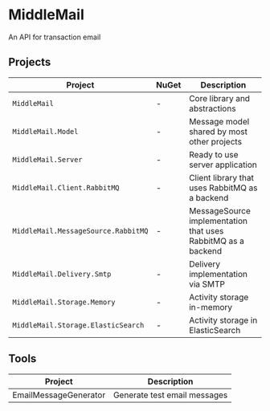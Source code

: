# MiddleMail

An API for transaction email

## Projects

| Project                               | NuGet     | Description |
|  -----------------------------------  |  -------  |  -----------------------------------------------------------  |
| `MiddleMail`                          | -         | Core library and abstractions                                 |
| `MiddleMail.Model`                    | -         | Message model shared by most other projects                   |
| `MiddleMail.Server`                   | -         | Ready to use server application                               |
| `MiddleMail.Client.RabbitMQ`          | -         | Client library that uses RabbitMQ as a backend                |
| `MiddleMail.MessageSource.RabbitMQ`   | -         | MessageSource implementation that uses RabbitMQ as a backend  |
| `MiddleMail.Delivery.Smtp`            | -         | Delivery implementation via SMTP                              |
| `MiddleMail.Storage.Memory`           | -         | Activity storage in-memory                                    |
| `MiddleMail.Storage.ElasticSearch`    | -         | Activity storage in ElasticSearch                             |


## Tools

| Project               | Description                   |
| --------------------- | ----------------------------- |
| EmailMessageGenerator | Generate test email messages  |